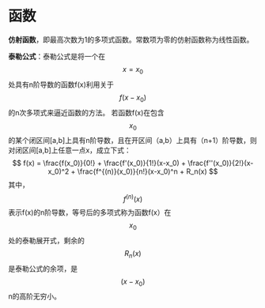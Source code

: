 # 函数


**仿射函数**，即最高次数为1的多项式函数。常数项为零的仿射函数称为线性函数。

**泰勒公式**：泰勒公式是将一个在$$x=x_0$$处具有n阶导数的函数f(x)利用关于$$f(x-x_0)$$的n次多项式来逼近函数的方法。
若函数f(x)在包含$$x_0$$的某个闭区间[a,b]上具有n阶导数，且在开区间（a,b）上具有（n+1）阶导数，则对闭区间[a,b]上任意一点x，成立下式：
$$
f(x) = \frac{f(x_0)}{0!} + \frac{f'(x_0)}{1!}(x-x_0) + \frac{f''(x_0)}{2!}(x-x_0)^2 + \frac{f^{(n)}(x_0)}{n!}(x-x_0)^n + R_n(x)
$$
其中，$$f^{(n)}(x)$$表示f(x)的n阶导数，等号后的多项式称为函数f(x）在$$x_0$$处的泰勒展开式，剩余的$$R_n(x)$$是泰勒公式的余项，是$$(x-x_0)$$n的高阶无穷小。  
